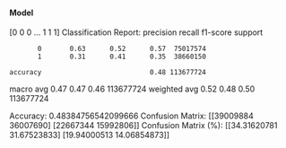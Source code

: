 #### Model
[0 0 0 ... 1 1 1]
Classification Report:
              precision    recall  f1-score   support

           0       0.63      0.52      0.57  75017574
           1       0.31      0.41      0.35  38660150

    accuracy                           0.48 113677724
   macro avg       0.47      0.47      0.46 113677724
weighted avg       0.52      0.48      0.50 113677724

Accuracy: 0.48384756542099666
Confusion Matrix:
[[39009884 36007690]
 [22667344 15992806]]
Confusion Matrix (%):
[[34.31620781 31.67523833]
 [19.94000513 14.06854873]]
